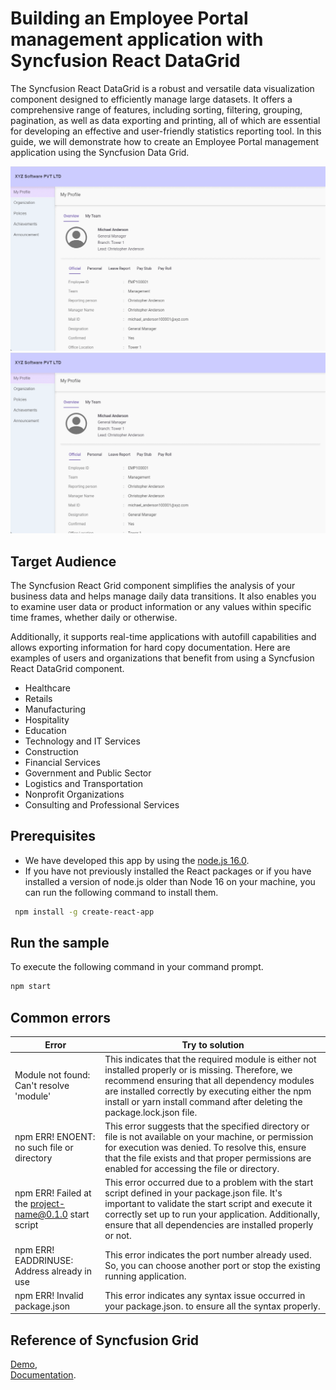 # Building an Employee Portal management application with Syncfusion React DataGrid
The Syncfusion React DataGrid is a robust and versatile data visualization component designed to efficiently manage large datasets. It offers a comprehensive range of features, including sorting, filtering, grouping, pagination, as well as data exporting and printing, all of which are essential for developing an effective and user-friendly statistics reporting tool. In this guide, we will demonstrate how to create an Employee Portal management application using the Syncfusion Data Grid.


![my-profile](demo-img/EmployeeManagement_myprofile.gif)
![organization-profile](demo-img/EmployeeManagement_organization.gif)


## Target Audience
The Syncfusion React Grid component simplifies the analysis of your business data and helps manage daily data transitions. It also enables you to examine user data or product information or any values within specific time frames, whether daily or otherwise.

Additionally, it supports real-time applications with autofill capabilities and allows exporting information for hard copy documentation. Here are examples of users and organizations that benefit from using a Syncfusion React DataGrid component.
-	Healthcare
-	Retails
-	Manufacturing
-	Hospitality
-	Education
-	Technology and IT Services
-	Construction
-	Financial Services
-	Government and Public Sector
-	Logistics and Transportation
-	Nonprofit Organizations
-	Consulting and Professional Services


## Prerequisites 
-	We have developed this app by using the [node.js 16.0](https://legacy.reactjs.org/blog/2017/09/26/react-v16.0.html).
-	If you have not previously installed the React packages or if you have installed a version of node.js older than Node 16 on your machine, you can run the following command to install them.
 ```sh
  npm install -g create-react-app

  ```
## Run the sample
To execute the following command in your command prompt.
 ```sh
npm start
  ```
## Common errors

| Error  | Try to solution |
|----------|----------|
| Module not found: Can't resolve 'module'    | This indicates that the required module is either not installed properly or is missing. Therefore, we recommend ensuring that all dependency modules are installed correctly by executing either the npm install or yarn install command after deleting the package.lock.json file.   |
| npm ERR! ENOENT: no such file or directory   | This error suggests that the specified directory or file is not available on your machine, or permission for execution was denied. To resolve this, ensure that the file exists and that proper permissions are enabled for accessing the file or directory.   |
|npm ERR! Failed at the project-name@0.1.0 start script| This error occurred due to a problem with  the start script defined in your package.json file. It's important to validate the start script and execute it correctly set up to run your application. Additionally, ensure that all dependencies are installed properly or not. |
|npm ERR! EADDRINUSE: Address already in use | This error indicates the port number already used. So, you can choose another port or stop the existing running application. |
|npm ERR! Invalid package.json| This error indicates any syntax issue occurred in your package.json. to ensure all the syntax properly. |

## Reference of Syncfusion Grid
[Demo](https://ej2.syncfusion.com/react/demos/#/material3/grid/overview), <br/>
[Documentation](https://ej2.syncfusion.com/react/documentation/grid/getting-started).


